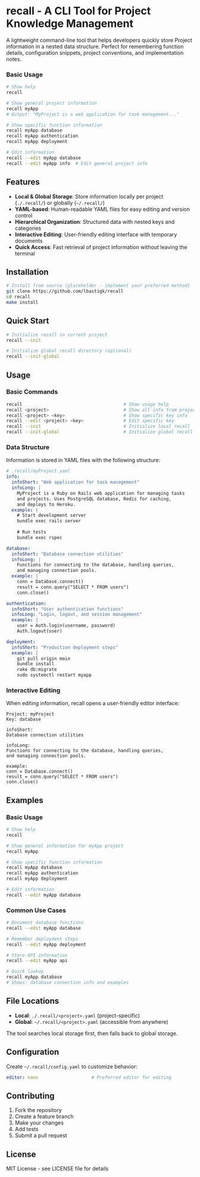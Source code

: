 # recall - A CLI Tool for Project Knowledge Management

A lightweight command-line tool that helps developers quickly store Project information in a nested data structure. Perfect for remembering function details, configuration snippets, project conventions, and implementation notes.

### Basic Usage
```bash
# Show help
recall

# Show general project information
recall myApp
# Output: "MyProject is a web application for task management..."

# Show specific function information
recall myApp database
recall myApp authentication
recall myApp deployment

# Edit information
recall --edit myApp database
recall --edit myApp info  # Edit general project info
```

## Features

- **Local & Global Storage**: Store information locally per project (`./.recall/`) or globally (`~/.recall/`)
- **YAML-based**: Human-readable YAML files for easy editing and version control
- **Hierarchical Organization**: Structured data with nested keys and categories
- **Interactive Editing**: User-friendly editing interface with temporary documents
- **Quick Access**: Fast retrieval of project information without leaving the terminal

## Installation

```bash
# Install from source (placeholder - implement your preferred method)
git clone https://github.com/lbastigk/recall
cd recall
make install
```

## Quick Start

```bash
# Initialize recall in current project
recall --init

# Initialize global recall directory (optional)
recall --init-global
```

## Usage

### Basic Commands

```bash
recall                                      # Show usage help
recall <project>                            # Show all info from project.yaml
recall <project> <key>                      # Show specific key info
recall --edit <project> <key>               # Edit specific key
recall --init                               # Initialize local recall
recall --init-global                        # Initialize global recall
```

### Data Structure

Information is stored in YAML files with the following structure:

```yaml
# .recall/myProject.yaml
info:
  infoShort: "Web application for task management"
  infoLong: |
    MyProject is a Ruby on Rails web application for managing tasks
    and projects. Uses PostgreSQL database, Redis for caching,
    and deploys to Heroku.
  example: |
    # Start development server
    bundle exec rails server
    
    # Run tests
    bundle exec rspec

database:
  infoShort: "Database connection utilities"
  infoLong: |
    Functions for connecting to the database, handling queries,
    and managing connection pools.
  example: |
    conn = Database.connect()
    result = conn.query("SELECT * FROM users")
    conn.close()

authentication:
  infoShort: "User authentication functions" 
  infoLong: "Login, logout, and session management"
  example: |
    user = Auth.login(username, password)
    Auth.logout(user)

deployment:
  infoShort: "Production deployment steps"
  example: |
    git pull origin main
    bundle install
    rake db:migrate
    sudo systemctl restart myapp
```

### Interactive Editing

When editing information, recall opens a user-friendly editor interface:

```
Project: myProject
Key: database

infoShort:
Database connection utilities

infoLong:
Functions for connecting to the database, handling queries,
and managing connection pools.

example:
conn = Database.connect()
result = conn.query("SELECT * FROM users")
conn.close()
```

## Examples

### Basic Usage
```bash
# Show help
recall

# Show general information for myApp project
recall myApp

# Show specific function information
recall myApp database
recall myApp authentication
recall myApp deployment

# Edit information
recall --edit myApp database
```

### Common Use Cases
```bash
# Document database functions
recall --edit myApp database

# Remember deployment steps  
recall --edit myApp deployment

# Store API information
recall --edit myApp api

# Quick lookup
recall myApp database
# Shows: database connection info and examples
```

## File Locations

- **Local**: `./.recall/<project>.yaml` (project-specific)
- **Global**: `~/.recall/<project>.yaml` (accessible from anywhere)

The tool searches local storage first, then falls back to global storage.

## Configuration

Create `~/.recall/config.yaml` to customize behavior:

```yaml
editor: nano                    # Preferred editor for editing
```

## Contributing

1. Fork the repository
2. Create a feature branch
3. Make your changes
4. Add tests
5. Submit a pull request

## License

MIT License - see LICENSE file for details